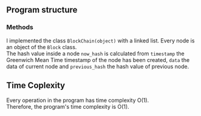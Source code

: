 ## Program structure
### Methods
I implemented the class `BlockChain(object)` with a linked list. Every node is an object of the `Block` class.  
The hash value inside a node `now_hash` is calculated from `timestamp` the Greenwich Mean Time timestamp of the node has been created, `data` the data of current node and `previous_hash` the hash value of previous node.  

## Time Coplexity
Every operation in the program has time complexity O(1).  
Therefore, the program's time complexity is O(1).

